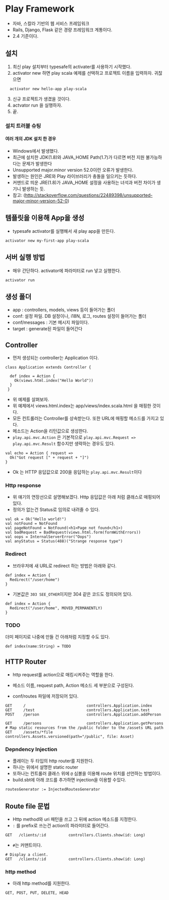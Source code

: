 # Play Framework

* 자바, 스칼라 기반의 웹 서비스 프레임워크
* Rails, Django, Flask 같은 경량 프레임워크 계통이다.
* 2.4 기준이다.
## 설치 

1) 최신 play 설치부터 typesafe의 activater를 사용하기 시작했다.
2) activator new 하면 play scala 예제를 선택하고 프로젝트 이름을 입력하자. 귀찮으면
```
  activator new hello-app play-scala
```
3) 신규 프로젝트가 생겼을 것이다.
4) actvator run 을 실행하자.
5) 끝.

### 설치 트러블 슈팅

#### 여러 개의 JDK 설치 한 경우
* Windows에서 발생했다.
* 최근에 설치한 JDK(1.8)와 JAVA_HOME Path(1.7)가 다르면 버전 지원 불가능하다는 문제가 발생한다
* Unsupported major.minor version 52.0이런 오류가 발생한다.
* 발생하는 원인은 JRE와 Play 라이브러리가 충돌을 일으키는 듯하다.
* 커맨드로 띄운 JRE(1.8)가 JAVA_HOME 설정을 사용하는 녀석과 버전 차이가 생기니 발생하는 듯.
* 참고: (http://stackoverflow.com/questions/22489398/unsupported-major-minor-version-52-0)


## 템플릿을 이용해 App을 생성
* typesafe activator를 실행해서 새 play app을 만든다.

```
activator new my-first-app play-scala
```

## 서버 실행 방법

* 매우 간단하다. activator에 파라미터로 run 넣고 실행한다.

```
activator run 
```

## 생성 폴더 

* app : controllers, models, views 등이 들어가는 폴더
* conf: 설정 파일. DB 설정이나, i18N, 로그, routes 설정이 들어가는 폴더 
* conf/messages : 기본 메시지 파일이다. 
* target : generate된 파일이 들어간다


## Controller

* 먼저 생성되는 controller는 Application 이다. 

```
class Application extends Controller {

  def index = Action {
    Ok(views.html.index("Hello World"))
  }
 }
```
* 위 예제를 살펴보자. 
* 위 예제에서 views.html.index는 app/views/index.scala.html 을 매핑한 것이다. 
* 모든 컨트롤러는 Controller를 상속받는다. 또한 URL에 매핑할 메소드를 가지고 있다. 
* 메소드는 Action을 리턴값으로 생성한다. 
* `play.api.mvc.Action` 은 기본적으로 `play.api.mvc.Request => play.api.mvc.Result` 함수지만 생략하는 경우도 있다.
```
val echo = Action { request =>
  Ok("Got request [" + request + "]")
}
```
* Ok 는 HTTP 응답값으로 200을 응답하는 `play.api.mvc.Result`이다
### Http response 
* 위 얘기의 연장선으로 설명해보겠다. Http 응답값은 아래 처럼 클래스로 매핑되어 있다. 
* 정의가 없는건 Status로 임의로 내려줄 수 있다. 
```
val ok = Ok("Hello world!")
val notFound = NotFound
val pageNotFound = NotFound(<h1>Page not found</h1>)
val badRequest = BadRequest(views.html.form(formWithErrors))
val oops = InternalServerError("Oops")
val anyStatus = Status(488)("Strange response type")
```
### Redirect
* 브라우저에 새 URL로 redirect 하는 방법은 아래와 같다.
```
def index = Action {
  Redirect("/user/home")
}
```
* 기본값은 `303 SEE_OTHER`이지만 304 같은  코드도 정의되어 있다.
```
def index = Action {
  Redirect("/user/home", MOVED_PERMANENTLY)
}
```

### TODO 
더미 페이지로 나중에 만들 건 아래처럼 지정할 수도 있다.

```
def index(name:String) = TODO
```


## HTTP Router
* http request를 action으로 매킹시켜주는 역할을 한다.

* 메소드 이름, request path, Action 메소드 세 부분으로 구성된다.
* conf/routes 파일에 저장되어 있다. 
```
GET     /                           controllers.Application.index
GET     /test                       controllers.Application.test 
POST    /person 					controllers.Application.addPerson

GET     /persons                 	controllers.Application.getPersons
# Map static resources from the /public folder to the /assets URL path
GET     /assets/*file               controllers.Assets.versioned(path="/public", file: Asset)

```


### Depndency Injection

* 플레이는 두 타입의 http router를 지원한다.
* 하나는 위에서 설명한 static router 
* 또하나는 컨트롤러 클래스 위에 `@` 심볼을 이용해 route 위치를 선언하는 방법이다.
* build.sbt에 아래 코드를 추가하면 injection을 이용할 수있다.
```
routesGenerator := InjectedRoutesGenerator
```


## Route file 문법
* Http method와 uri 패턴을 쓰고 그 뒤에 action 메소드를 지정한다.
* `:` 를 prefix로 쓰는건 action의 파라미터로 들어간다. 
```
GET   /clients/:id          controllers.Clients.show(id: Long)
```
* `#`는 커맨트이다. 
```
# Display a client.
GET   /clients/:id          controllers.Clients.show(id: Long)
```

### http method
* 아래 http method를 지원한다. 
```
GET, POST, PUT, DELETE, HEAD
```
